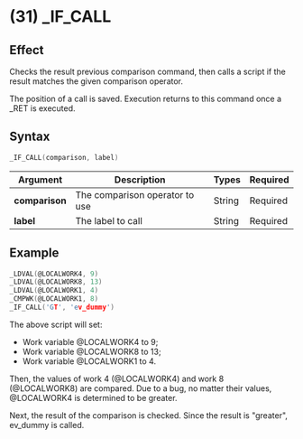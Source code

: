 # (31) _IF_CALL

## Effect

Checks the result previous comparison command, then calls a script if the result matches the given comparison operator.

The position of a call is saved. Execution returns to this command once a _RET is executed.

## Syntax

```c
_IF_CALL(comparison, label)
```

| Argument | Description | Types | Required |
| - | - | - | - |
| **comparison** | The comparison operator to use | String | Required |
| **label** | The label to call | String | Required |

## Example

```c
_LDVAL(@LOCALWORK4, 9)
_LDVAL(@LOCALWORK8, 13)
_LDVAL(@LOCALWORK1, 4)
_CMPWK(@LOCALWORK1, 8)
_IF_CALL('GT', 'ev_dummy')
```

The above script will set:
- Work variable @LOCALWORK4 to 9;
- Work variable @LOCALWORK8 to 13;
- Work variable @LOCALWORK1 to 4.

Then, the values of work 4 (@LOCALWORK4) and work 8 (@LOCALWORK8) are compared. Due to a bug, no matter their values, @LOCALWORK4 is determined to be greater.

Next, the result of the comparison is checked. Since the result is "greater", ev_dummy is called.
